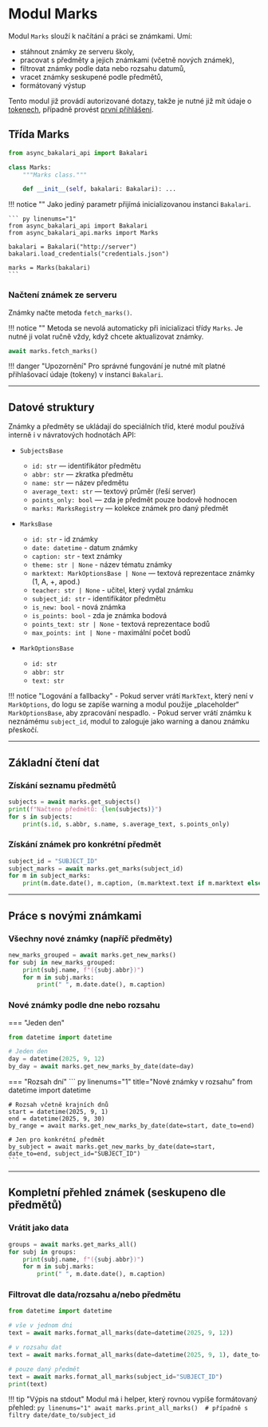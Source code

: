 # Modul Marks

Modul `Marks` slouží k načítání a práci se známkami. Umí:
- stáhnout známky ze serveru školy,
- pracovat s předměty a jejich známkami (včetně nových známek),
- filtrovat známky podle data nebo rozsahu datumů,
- vracet známky seskupené podle předmětů,
- formátovaný výstup

Tento modul již provádí autorizované dotazy, takže je nutné již mít údaje o [tokenech](../bakalari/credentials.md), případně provést [první přihlášení](../bakalari/first_login.md).

## Třída Marks

``` py linenums="1" title="class Marks"
from async_bakalari_api import Bakalari

class Marks:
    """Marks class."""

    def __init__(self, bakalari: Bakalari): ...
```

!!! notice ""
    Jako jediný parametr přijímá inicializovanou instanci `Bakalari`.

    ``` py linenums="1"
    from async_bakalari_api import Bakalari
    from async_bakalari_api.marks import Marks

    bakalari = Bakalari("http://server")
    bakalari.load_credentials("credentials.json")

    marks = Marks(bakalari)
    ```

### Načtení známek ze serveru

Známky načte metoda `fetch_marks()`.

!!! notice ""
  Metoda se nevolá automaticky při inicializaci třídy `Marks`. Je nutné ji volat ručně vždy, když chcete aktualizovat známky.

``` py linenums="1" title="Načtení známek"
await marks.fetch_marks()
```

!!! danger "Upozornění"
    Pro správné fungování je nutné mít platné přihlašovací údaje (tokeny) v instanci `Bakalari`.

---

## Datové struktury

Známky a předměty se ukládají do speciálních tříd, které modul používá interně i v návratových hodnotách API:

- `SubjectsBase`
  - `id: str` — identifikátor předmětu
  - `abbr: str` — zkratka předmětu
  - `name: str` — název předmětu
  - `average_text: str` — textový průměr (řeší server)
  - `points_only: bool` — zda je předmět pouze bodově hodnocen
  - `marks: MarksRegistry` — kolekce známek pro daný předmět

- `MarksBase`
  - `id: str` - id známky
  - `date: datetime` - datum známky
  - `caption: str` - text známky
  - `theme: str | None` - název tématu známky
  - `marktext: MarkOptionsBase | None` — textová reprezentace známky (1, A, +, apod.)
  - `teacher: str | None` - učitel, který vydal známku
  - `subject_id: str` - identifikátor předmětu
  - `is_new: bool` - nová známka
  - `is_points: bool` - zda je známka bodová
  - `points_text: str | None` - textová reprezentace bodů
  - `max_points: int | None` - maximální počet bodů

- `MarkOptionsBase`
  - `id: str`
  - `abbr: str`
  - `text: str`

!!! notice "Logování a fallbacky"
    - Pokud server vrátí `MarkText`, který není v `MarkOptions`, do logu se zapíše warning a modul použije „placeholder“ `MarkOptionsBase`, aby zpracování nespadlo.
    - Pokud server vrátí známku k neznámému `subject_id`, modul to zaloguje jako warning a danou známku přeskočí.

---

## Základní čtení dat

### Získání seznamu předmětů

``` py linenums="1" title="Seznam předmětů"
subjects = await marks.get_subjects()
print(f"Načteno předmětů: {len(subjects)}")
for s in subjects:
    print(s.id, s.abbr, s.name, s.average_text, s.points_only)
```

### Získání známek pro konkrétní předmět

``` py linenums="1" title="Známky pro předmět"
subject_id = "SUBJECT_ID"
subject_marks = await marks.get_marks(subject_id)
for m in subject_marks:
    print(m.date.date(), m.caption, (m.marktext.text if m.marktext else ""))
```

---

## Práce s novými známkami

### Všechny nové známky (napříč předměty)

``` py linenums="1" title="Nové známky"
new_marks_grouped = await marks.get_new_marks()
for subj in new_marks_grouped:
    print(subj.name, f"({subj.abbr})")
    for m in subj.marks:
        print(" ", m.date.date(), m.caption)
```

### Nové známky podle dne nebo rozsahu

=== "Jeden den"

  ``` py linenums="1" title="Nové známky v rozsahu"
  from datetime import datetime
  
  # Jeden den
  day = datetime(2025, 9, 12)
  by_day = await marks.get_new_marks_by_date(date=day)
  ```
  
=== "Rozsah dní"
    ``` py linenums="1" title="Nové známky v rozsahu"
    from datetime import datetime
  
    # Rozsah včetně krajních dnů
    start = datetime(2025, 9, 1)
    end = datetime(2025, 9, 30)
    by_range = await marks.get_new_marks_by_date(date=start, date_to=end)

    # Jen pro konkrétní předmět
    by_subject = await marks.get_new_marks_by_date(date=start, date_to=end, subject_id="SUBJECT_ID")
    ```

---

## Kompletní přehled známek (seskupeno dle předmětů)

### Vrátit jako data

``` py linenums="1" title="Všechny známky (seskupené)"
groups = await marks.get_marks_all()
for subj in groups:
    print(subj.name, f"({subj.abbr})")
    for m in subj.marks:
        print(" ", m.date.date(), m.caption)
```

### Filtrovat dle data/rozsahu a/nebo předmětu

``` py linenums="1" title="Filtrace známek"
from datetime import datetime

# vše v jednom dni
text = await marks.format_all_marks(date=datetime(2025, 9, 12))

# v rozsahu dat
text = await marks.format_all_marks(date=datetime(2025, 9, 1), date_to=datetime(2025, 9, 30))

# pouze daný předmět
text = await marks.format_all_marks(subject_id="SUBJECT_ID")
print(text)
```

!!! tip "Výpis na stdout"
    Modul má i helper, který rovnou vypíše formátovaný přehled:
    ``` py linenums="1"
    await marks.print_all_marks()  # případně s filtry date/date_to/subject_id
    ```

